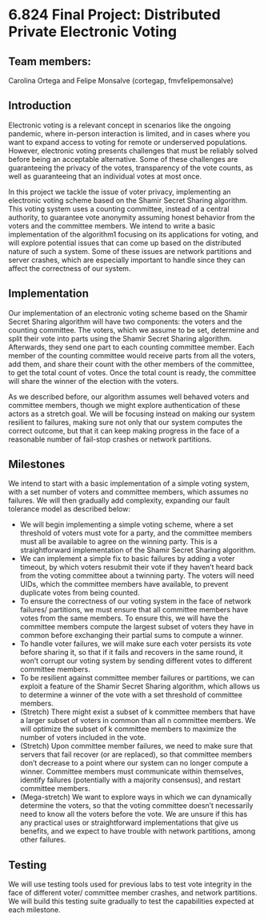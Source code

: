 # 6.824 Final Project: Distributed Private Electronic Voting

## Team members: 
Carolina Ortega and Felipe Monsalve (cortegap, fmvfelipemonsalve)


## Introduction
Electronic voting is a relevant concept in scenarios like the ongoing pandemic, where in-person interaction is limited, and in cases where you want to expand access to voting for remote or underserved populations.  However, electronic voting presents challenges that must be reliably solved before being an acceptable alternative. Some of these challenges are guaranteeing the privacy of the votes, transparency of the vote counts, as well as guaranteeing that an individual votes at most once.

In this project we tackle the issue of voter privacy, implementing an electronic voting scheme based on the Shamir Secret Sharing algorithm. This voting system uses a counting committee, instead of a central authority, to guarantee vote anonymity assuming honest behavior from the voters and the committee members. We intend to write a basic implementation of the algorithm1 focusing on its applications for voting, and will explore potential issues that can come up based on the distributed nature of such a system. Some of these issues are network partitions and server crashes, which are especially important to handle since they can affect the correctness of our system.


## Implementation
Our implementation of an electronic voting scheme based on the Shamir Secret Sharing algorithm will have two components: the voters and the counting committee. The voters, which we assume to be set, determine and split their vote into parts using the Shamir Secret Sharing algorithm. Afterwards, they send one part to each counting committee member. Each member of the counting committee would receive parts from all the voters, add them, and share their count with the other members of the committee, to get the total count of votes. Once the total count is ready, the committee will share the winner of the election with the voters.

As we described before, our algorithm assumes well behaved voters and committee members, though we might explore authentication of these actors as a stretch goal. We will be focusing instead on making our system resilient to failures, making sure not only that our system computes the correct outcome, but that it can keep making progress in the face of a reasonable number of fail-stop crashes or network partitions.



## Milestones
We intend to start with a basic implementation of a simple voting system, with a set number of voters and committee members, which assumes no failures. We will then gradually add complexity, expanding our fault tolerance model as described below:
- We will begin implementing a simple voting scheme, where a set threshold of voters must vote for a party, and the committee members must all be available to agree on the winning party. This is a straightforward implementation of the Shamir Secret Sharing algorithm.
- We can implement a simple fix to basic failures by adding a voter timeout, by which voters resubmit their vote if they haven’t heard back from the voting committee about a twinning party. The voters will need UIDs, which the committee members have available, to prevent duplicate votes from being counted.
- To ensure the correctness of our voting system in the face of network failures/ partitions, we must ensure that all committee members have votes from the same members. To ensure this, we will have the committee members compute the largest subset of voters they have in common before exchanging their partial sums to compute a winner.
- To handle voter failures, we will make sure each voter persists its vote before sharing it, so that if it fails and recovers in the same round, it won’t corrupt our voting system by sending different votes to different committee members.
- To be resilient against committee member failures or partitions, we can exploit a feature of the  Shamir Secret Sharing algorithm, which allows us to determine a winner of the vote with a set threshold of committee members.
- (Stretch) There might exist a subset of k committee members that have a larger subset of voters in common than all n committee members. We will optimize the subset of k committee members to maximize the number of voters included in the vote.
- (Stretch) Upon committee member failures, we need to make sure that servers that fail recover (or are replaced), so that committee members don’t decrease to a point where our system can no longer compute a winner. Committee members must communicate within themselves, identify failures (potentially with a majority consensus), and restart committee members.
- (Mega-stretch) We want to explore ways in which we can dynamically determine the voters, so that the voting committee doesn’t necessarily need to know all the voters before the vote. We are unsure if this has any practical uses or straightforward implementations that give us benefits, and we expect to have trouble with network partitions, among other failures.


## Testing
We will use testing tools used for previous labs to test vote integrity in the face of different voter/ committee member crashes, and network partitions. We will build this testing suite gradually to test the capabilities expected at each milestone.
